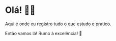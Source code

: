   <h1>Olá! 👋🤓</h1>
  <p>Aqui é onde eu registro tudo o que estudo e pratico.</p>
  <p>Então vamos lá! Rumo à excelência! 🚀</p>  